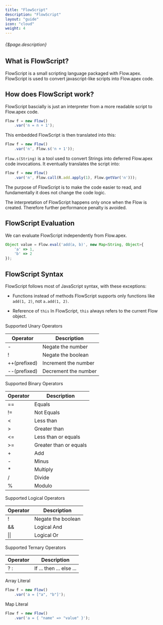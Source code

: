 ```yaml
---
title: "FlowScript"
description: "FlowScript"
layout: "guide"
icon: "cloud"
weight: 4
---
```


###### {$page.description}

<article id="1">

## What is FlowScript?

FlowScript is a small scripting language packaged with Flow.apex. FlowScript is used to
convert javascript-like scripts into Flow.apex code.

</article>

<article id="2">

## How does FlowScript work?

FlowScript bascially is just an interpreter from a more readable script to Flow.apex code.

```javascript
Flow f = new Flow()
    .var('n = n + 1');
```

This embedded FlowScript is then translated into this:

```javascript
Flow f = new Flow()
    .var('n', Flow.s('n + 1'));
```

`Flow.s(String)` is a tool used to convert Strings into deferred Flow.apex code invocations. It eventually translates the script into:

```javascript
Flow f = new Flow()
    .var('n', Flow.call(R.add.apply(1), Flow.getVar('n')));
```

The purpose of FlowScript is to make the code easier to read, and fundamentally it does not change the code logic.

The interpretation of FlowScript happens only once when the Flow is created. Therefore further performance penalty is avoided.

</article>

<article id="3">

## FlowScript Evaluation

We can evaluate FlowScript independently from Flow.apex.

```javascript
Object value = Flow.eval('add(a, b)', new Map<String, Object>{
    'a' => 1,
    'b' => 2
});
```

</article>

<article id="4">

## FlowScript Syntax

FlowScript follows most of JavaScript syntax, with these exceptions:

- Functions instead of methods
FlowScript supports only functions like `add(1, 2)`, not `a.add(1, 2)`.

- Reference of `this`
In FlowScript, `this` always refers to the current Flow object.


Supported Unary Operators

| Operator | Description |
| -------- | ----------- |
| - | Negate the number |
| ! | Negate the boolean |
| ++(prefixed) | Increment the number |
| --(prefixed) | Decrement the number |

Supported Binary Operators

| Operator | Description |
| -------- | ----------- |
| == | Equals |
| != | Not Equals |
| < | Less than |
| > | Greater than |
| <= | Less than or equals |
| >= | Greater than or equals |
| + | Add |
| - | Minus |
| * | Multiply |
| / | Divide |
| % | Modulo |

Supported Logical Operators

| Operator | Description |
| -------- | ----------- |
| ! | Negate the boolean |
| && | Logical And |
| \|\| | Logical Or |

Supported Ternary Operators

| Operator | Description |
| -------- | ----------- |
| ? : | If ... then ... else ... |

Array Literal

```javascript
Flow f = new Flow()
    .var('a = ["a", "b"]');
```

Map Literal

```javascript
Flow f = new Flow()
    .var('a = { "name" => "value" }');
```

</article>
